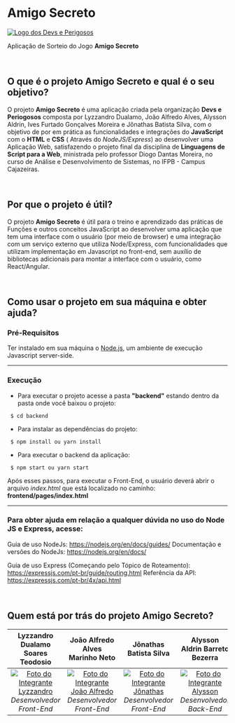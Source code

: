 # Amigo Secreto

[![Logo dos Devs e Perigosos](https://avatars.githubusercontent.com/u/100775751?s=400&u=df8a90a6402ef47e9cb6cca1a7d4a6789fc4a657&v=4)](https://github.com/devs-e-perigosos)

Aplicação de Sorteio do Jogo **Amigo Secreto**

&nbsp;

## O que é o projeto Amigo Secreto e qual é o seu objetivo?

O projeto **Amigo Secreto** é uma aplicação criada pela organização **Devs e Periogosos** composta por Lyzzandro Dualamo, João Alfredo Alves, Alysson Aldrin, Ives Furtado Gonçalves Moreira e Jônathas Batista Silva, com o objetivo de por em prática as funcionalidades e integrações do **JavaScript** com o **HTML** e **CSS** ( Através do _NodeJS/Express_) ao desenvolver uma Aplicação Web, satisfazendo o projeto final da disciplina de **Linguagens de Script para a Web**, ministrada pelo professor Diogo Dantas Moreira, no curso de Análise e Desenvolvimento de Sistemas, no IFPB - Campus Cajazeiras.

&nbsp;

## Por que o projeto é útil?

O projeto **Amigo Secreto** é útil para o treino e aprendizado das práticas de Funções e outros conceitos JavaScript ao desenvolver uma aplicação que tem uma interface com o usuário (por meio de browser) e uma integração com um serviço externo que utiliza Node/Express, com funcionalidades que utilizam implementação em Javascript no front-end, sem auxílio de bibliotecas adicionais para montar a interface com o usuário, como React/Angular.

&nbsp;

## Como usar o projeto em sua máquina e obter ajuda?

### Pré-Requisitos

Ter instalado em sua máquina o [Node.js](https://nodejs.org/en/download/), um ambiente de execução Javascript server-side.

---

### Execução

-   Para executar o projeto acesse a pasta **"backend"** estando dentro da pasta onde você baixou o projeto:

```
 $ cd backend
```

-   Para instalar as dependências do projeto:

```
 $ npm install ou yarn install
```

-   Para executar o backend da aplicação:

```
 $ npm start ou yarn start
```

Após esses passos, para executar o Front-End, o usuário deverá abrir o arquivo _index.html_ que está localizado no caminho: **frontend/pages/index.html**

---

### Para obter ajuda em relação a qualquer dúvida no uso do Node JS e Express, acesse:

Guia de uso NodeJs: https://nodejs.org/en/docs/guides/
Documentação e versões do NodeJs: https://nodejs.org/en/docs/

Guia de uso Express (Começando pelo Tópico de Roteamento): https://expressjs.com/pt-br/guide/routing.html
Referência da API: https://expressjs.com/pt-br/4x/api.html

&nbsp;

## Quem está por trás do projeto Amigo Secreto?

|                                                        Lyzzandro Dualamo Soares Teodosio                                                        |                                                              João Alfredo Alves Marinho Neto                                                              |                                                            Jônathas Batista Silva                                                             |                                                          Alysson Aldrin Barreto Bezerra                                                          |                                                         Ives Furtado Gonçalves Moreira                                                          |
| :---------------------------------------------------------------------------------------------------------------------------------------------: | :-------------------------------------------------------------------------------------------------------------------------------------------------------: | :-------------------------------------------------------------------------------------------------------------------------------------------: | :----------------------------------------------------------------------------------------------------------------------------------------------: | :---------------------------------------------------------------------------------------------------------------------------------------------: |
| [![Foto do Integrante Lyzzandro](https://avatars.githubusercontent.com/u/59299120?v=4)](https://github.com/lyzzandro) _Desenvolvedor Front-End_ | [![Foto do Integrante João Alfredo](https://avatars.githubusercontent.com/u/68473607?v=4)](https://github.com/JoaoAlfredoAlves) _Desenvolvedor Front-End_ | [![Foto do Integrante Jônathas](https://avatars.githubusercontent.com/u/91159124?v=4)](https://github.com/jwnathas) _Desenvolvedor Front-End_ | [![Foto do Integrante Alysson](https://avatars.githubusercontent.com/u/14878862?v=4)](https://github.com/alyssonaldrin) _Desenvolvedor Back-End_ | [![Foto do Integrante Ives Furtado](https://avatars.githubusercontent.com/u/62016873?v=4)](https://github.com/ivesfg1) _Desenvolvedor Back-End_ |
